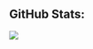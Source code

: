 ## GitHub Stats:
![](https://github-readme-stats-dllmuns-projects.vercel.app/api?username=dllmun&show_icons=true&theme=dark&hide_border=true&include_all_commits=true)
